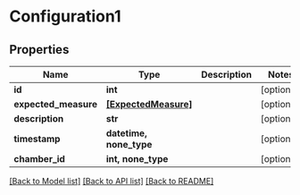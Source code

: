 # Configuration1


## Properties
Name | Type | Description | Notes
------------ | ------------- | ------------- | -------------
**id** | **int** |  | [optional] 
**expected_measure** | [**[ExpectedMeasure]**](ExpectedMeasure.md) |  | [optional] 
**description** | **str** |  | [optional] 
**timestamp** | **datetime, none_type** |  | [optional] 
**chamber_id** | **int, none_type** |  | [optional] 

[[Back to Model list]](../README.md#documentation-for-models) [[Back to API list]](../README.md#documentation-for-api-endpoints) [[Back to README]](../README.md)


